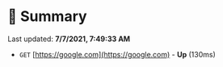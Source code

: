 # 📖 Summary
Last updated: **7/7/2021, 7:49:33 AM**

- `GET` [https://google.com](https://google.com) - **Up** (130ms)
